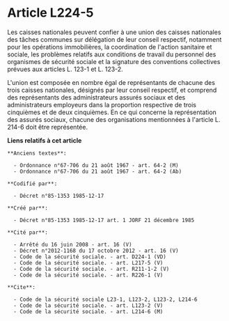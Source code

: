 # Article L224-5

Les caisses nationales peuvent confier à une union des caisses nationales des tâches communes sur délégation de leur conseil
respectif, notamment pour les opérations immobilières, la coordination de l'action sanitaire et sociale, les problèmes
relatifs aux conditions de travail du personnel des organismes de sécurité sociale et la signature des conventions
collectives prévues aux articles L. 123-1 et L. 123-2. 

L'union est composée en nombre égal de représentants de chacune des trois caisses nationales, désignés par leur conseil
respectif, et comprend des représentants des administrateurs assurés sociaux et des administrateurs employeurs dans la
proportion respective de trois cinquièmes et de deux cinquièmes. En ce qui concerne la représentation des assurés sociaux,
chacune des organisations       mentionnées à l'article L. 214-6 doit être représentée.

**Liens relatifs à cet article**

	**Anciens textes**:

	  - Ordonnance n°67-706 du 21 août 1967 - art. 64-2 (M)
	  - Ordonnance n°67-706 du 21 août 1967 - art. 64-2 (Ab)

	**Codifié par**:

	  - Décret n°85-1353 1985-12-17

	**Créé par**:

	  - Décret n°85-1353 1985-12-17 art. 1 JORF 21 décembre 1985

	**Cité par**:

	  - Arrêté du 16 juin 2008 - art. 16 (V)
	  - Décret n°2012-1168 du 17 octobre 2012 - art. 16 (V)
	  - Code de la sécurité sociale. - art. D224-1 (VD)
	  - Code de la sécurité sociale. - art. L217-5 (V)
	  - Code de la sécurité sociale. - art. R211-1-2 (V)
	  - Code de la sécurité sociale. - art. R226-1 (V)

	**Cite**:

	  - Code de la sécurité sociale L23-1, L123-2, L123-2, L214-6
	  - Code de la sécurité sociale. - art. L123-2 (V)
	  - Code de la sécurité sociale. - art. L214-6 (M)
